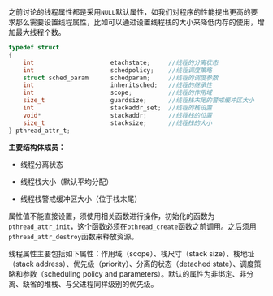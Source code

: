 之前讨论的线程属性都是采用`NULL`默认属性，如我们对程序的性能提出更高的要求那么需要设置线程属性，比如可以通过设置线程栈的大小来降低内存的使用，增加最大线程个数。

```C
typedef struct
{
    int 					etachstate; 	//线程的分离状态
    int 					schedpolicy; 	//线程调度策略
    struct sched_param		schedparam; 	//线程的调度参数
    int 					inheritsched; 	//线程的继承性
    int 					scope; 			//线程的作用域
    size_t 					guardsize; 		//线程栈末尾的警戒缓冲区大小
    int						stackaddr_set; 	//线程的栈设置
    void* 					stackaddr; 		//线程栈的位置
    size_t 					stacksize; 		//线程栈的大小
} pthread_attr_t; 
```

**主要结构体成员：**

- 线程分离状态

- 线程栈大小（默认平均分配）

- 线程栈警戒缓冲区大小（位于栈末尾）

属性值不能直接设置，须使用相关函数进行操作，初始化的函数为`pthread_attr_init`，这个函数必须在`pthread_create`函数之前调用。之后须用`pthread_attr_destroy`函数来释放资源。

线程属性主要包括如下属性：作用域（scope）、栈尺寸（stack size）、栈地址（stack address）、优先级（priority）、分离的状态（detached state）、调度策略和参数（scheduling policy and parameters）。默认的属性为非绑定、非分离、缺省的堆栈、与父进程同样级别的优先级。

